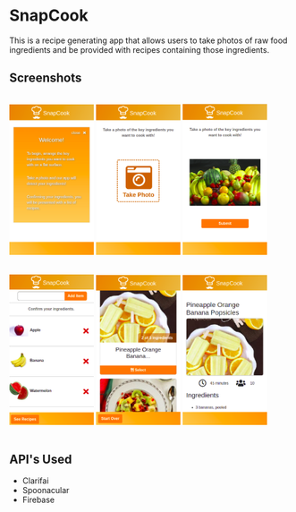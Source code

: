 # SnapCook

This is a recipe generating app that allows users to take photos of raw food ingredients and be provided with recipes containing those ingredients.

## Screenshots

<div>
  <img src="snapcook1.png" alt="Instructions of the Home Page" style="display:inline; width:30%!important; margin: 1rem auto;">
  <img src="snapcook2.png" alt="Instructions of the Home Page" style="display:inline; width:30%!important; margin: 1rem auto;">
  <img src="snapcook3.png" alt="Instructions of the Home Page" style="display:inline; width:30%!important; margin: 1rem auto;">
</div>

<div>
  <img src="snapcook4.png" alt="Instructions of the Home Page" style="display:inline; width:30%!important; margin: 1rem auto;">
  <img src="snapcook5.png" alt="Instructions of the Home Page" style="display:inline; width:30%!important; margin: 1rem auto;">
  <img src="snapcook6.png" alt="Instructions of the Home Page" style="display:inline; width:30%!important; margin: 1rem auto;">
</div>
  
## API's Used

- Clarifai
- Spoonacular
- Firebase
